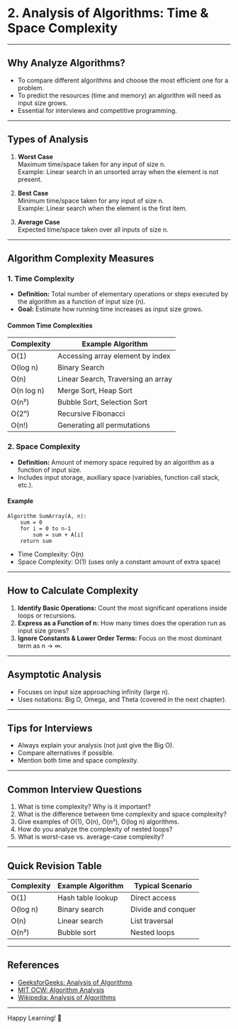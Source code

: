 # 2. Analysis of Algorithms: Time & Space Complexity

---

## Why Analyze Algorithms?

- To compare different algorithms and choose the most efficient one for a problem.
- To predict the resources (time and memory) an algorithm will need as input size grows.
- Essential for interviews and competitive programming.

---

## Types of Analysis

1. **Worst Case**  
   Maximum time/space taken for any input of size n.  
   Example: Linear search in an unsorted array when the element is not present.

2. **Best Case**  
   Minimum time/space taken for any input of size n.  
   Example: Linear search when the element is the first item.

3. **Average Case**  
   Expected time/space taken over all inputs of size n.

---

## Algorithm Complexity Measures

### 1. Time Complexity

- **Definition:** Total number of elementary operations or steps executed by the algorithm as a function of input size (n).
- **Goal:** Estimate how running time increases as input size grows.

#### Common Time Complexities

| Complexity      | Example Algorithm                    |
|-----------------|-------------------------------------|
| O(1)            | Accessing array element by index     |
| O(log n)        | Binary Search                       |
| O(n)            | Linear Search, Traversing an array  |
| O(n log n)      | Merge Sort, Heap Sort               |
| O(n²)           | Bubble Sort, Selection Sort         |
| O(2ⁿ)           | Recursive Fibonacci                 |
| O(n!)           | Generating all permutations         |

### 2. Space Complexity

- **Definition:** Amount of memory space required by an algorithm as a function of input size.
- Includes input storage, auxiliary space (variables, function call stack, etc.).

#### Example

```plaintext
Algorithm SumArray(A, n):
    sum = 0
    for i = 0 to n-1
        sum = sum + A[i]
    return sum
```
- Time Complexity: O(n)
- Space Complexity: O(1) (uses only a constant amount of extra space)

---

## How to Calculate Complexity

1. **Identify Basic Operations:** Count the most significant operations inside loops or recursions.
2. **Express as a Function of n:** How many times does the operation run as input size grows?
3. **Ignore Constants & Lower Order Terms:** Focus on the most dominant term as n → ∞.

---

## Asymptotic Analysis

- Focuses on input size approaching infinity (large n).
- Uses notations: Big O, Omega, and Theta (covered in the next chapter).

---

## Tips for Interviews

- Always explain your analysis (not just give the Big O).
- Compare alternatives if possible.
- Mention both time and space complexity.

---

## Common Interview Questions

1. What is time complexity? Why is it important?
2. What is the difference between time complexity and space complexity?
3. Give examples of O(1), O(n), O(n²), O(log n) algorithms.
4. How do you analyze the complexity of nested loops?
5. What is worst-case vs. average-case complexity?

---

## Quick Revision Table

| Complexity | Example Algorithm      | Typical Scenario         |
|------------|-----------------------|-------------------------|
| O(1)       | Hash table lookup     | Direct access           |
| O(log n)   | Binary search         | Divide and conquer      |
| O(n)       | Linear search         | List traversal          |
| O(n²)      | Bubble sort           | Nested loops            |

---

## References

- [GeeksforGeeks: Analysis of Algorithms](https://www.geeksforgeeks.org/analysis-of-algorithms-set-1-asymptotic-analysis/)
- [MIT OCW: Algorithm Analysis](https://ocw.mit.edu/courses/6-006-introduction-to-algorithms-fall-2011/resources/lecture-1-algorithmic-thinking-peak-finding/)
- [Wikipedia: Analysis of Algorithms](https://en.wikipedia.org/wiki/Analysis_of_algorithms)

---

Happy Learning! 🚀
